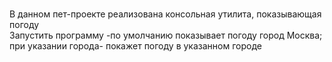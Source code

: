 #
В данном пет-проекте реализована консольная утилита, показывающая погоду   
Запустить программу -по умолчанию показывает погоду город Москва; при указании города- покажет погоду в указанном городе